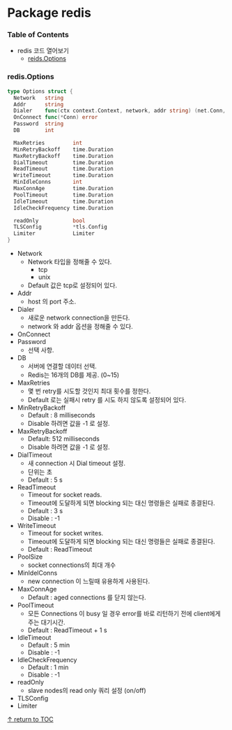 # Package redis

### Table of Contents
* redis 코드 열어보기
    * [reids.Options](#redis.options)

### redis.Options

```go
type Options struct {
  Network   string
  Addr      string
  Dialer    func(ctx context.Context, network, addr string) (net.Conn, error)
  OnConnect func(*Conn) error
  Password  string
  DB        int

  MaxRetries         int
  MinRetryBackoff    time.Duration
  MaxRetryBackoff    time.Duration
  DialTimeout        time.Duration
  ReadTimeout        time.Duration
  WriteTimeout       time.Duration
  MinIdleConns       int
  MaxConnAge         time.Duration
  PoolTimeout        time.Duration
  IdleTimeout        time.Duration
  IdleCheckFrequency time.Duration

  readOnly           bool
  TLSConfig          *tls.Config
  Limiter            Limiter
}
```
* Network
    * Network 타입을 정해줄 수 있다.
        * tcp
        * unix
    * Default 값은 tcp로 설정되어 있다.
* Addr
    * host 의 port 주소.
* Dialer
    * 새로운 network connection을 만든다.
    * network 와 addr 옵션을 정해줄 수 있다.
* OnConnect
* Password
    * 선택 사항.
* DB
    * 서버에 연결할 데이터 선택.
    * Redis는 16개의 DB를 제공. (0~15)
* MaxRetries
    * 몇 번 retry를 시도할 것인지 최대 횟수를 정한다.
    * Default 로는 실패시 retry 를 시도 하지 않도록 설정되어 있다.
* MinRetryBackoff
    * Default : 8 milliseconds
    * Disable 하려면 값을 -1 로 설정.
* MaxRetryBackoff
    * Default: 512 milliseconds
    * Disable 하려면 값을 -1 로 설정.
* DialTimeout
    * 새 connection 시 Dial timeout 설정.
    * 단위는 초
    * Default : 5 s
* ReadTimeout
    * Timeout for socket reads.
    * Timeout에 도달하게 되면 blocking 되는 대신 명령들은 실패로 종결된다.
    * Default : 3 s
    * Disable : -1
* WriteTimeout
    * Timeout for socket writes.
    * Timeout에 도달하게 되면 blocking 되는 대신 명령들은 실패로 종결된다.
    * Default : ReadTimeout
* PoolSize
    * socket connections의 최대 개수
* MinIdelConns
    * new connection 이 느릴때 유용하게 사용된다.
* MaxConnAge
    * Default : aged connections 를 닫지 않는다.
* PoolTimeout
    * 모든 Connections 이 busy 일 경우 error를 바로 리턴하기 전에 client에게 주는 대기시간.
    * Default : ReadTimeout + 1 s
* IdleTimeout
    * Default : 5 min
    * Disable : -1
* IdleCheckFrequency
    * Default : 1 min
    * Disable : -1
* readOnly
    * slave nodes의 read only 쿼리 설정 (on/off)
* TLSConfig
* Limiter

[↑ return to TOC](#table-of-contents)